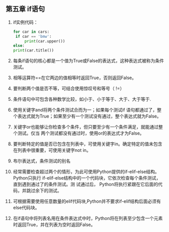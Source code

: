 ## 第五章 if语句

1. if实例代码：

   ```python
   for car in cars:
   	if car == 'bmw':
   		print(car.upper())
   else:
   print(car.title())
   ```

2. 每条if语句的核心都是一个值为True或False的表达式，这种表达式被称为条件测试。
3. 相等运算符==在它两边的值相等时返回True，否则返回False。
4. 要判断两个值是否不等，可结合使用惊叹号和等号（ !=）
5. 条件语句中可包含各种数学比较，如小于、小于等于、大于、大于等于.
6. 使用关键字and将两个条件测试合而为一；如果每个测试if 语句都通过了，整个表达式就为True；如果至少有一个测试没有通过，整个表达式就为False。
7. 关键字or也能够让你检查多个条件，但只要至少有一个条件满足，就能通过整个测试。仅当
   两个测试都没有通过时，使用or的表达式才为False。
8. 要判断特定的值是否已包含在列表中，可使用关键字in。确定特定的值未包含在列表中很重要，可使用关键字not in。
9. 布尔表达式，条件测试的别名
10. 经常需要检查超过两个的情形，为此可使用Python提供的if-elif-else结构。 Python只执行
    if-elif-else结构中的一个代码块，它依次检查每个条件测试，直到遇到通过了的条件测试。测
    试通过后， Python将执行紧跟在它后面的代码，并跳过余下的测试。
11. 可根据需要使用任意数量的elif代码块,Python并不要求if-elif结构后面必须有else代码块。
12. 在if语句中将列表名用在条件表达式中时，Python将在列表至少包含一个元素时返回True，并在列表为空时返回False。

